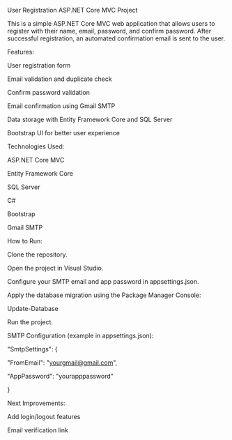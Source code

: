 User Registration ASP.NET Core MVC Project

This is a simple ASP.NET Core MVC web application that allows users to register with their name, email, password, and confirm password. 
After successful registration, an automated confirmation email is sent to the user.

Features:

User registration form

Email validation and duplicate check

Confirm password validation

Email confirmation using Gmail SMTP

Data storage with Entity Framework Core and SQL Server

Bootstrap UI for better user experience


Technologies Used:

ASP.NET Core MVC

Entity Framework Core

SQL Server

C#

Bootstrap

Gmail SMTP


How to Run:

Clone the repository.

Open the project in Visual Studio.

Configure your SMTP email and app password in appsettings.json.


Apply the database migration using the Package Manager Console:


Update-Database

Run the project.


SMTP Configuration (example in appsettings.json):


"SmtpSettings": {

"FromEmail": "yourgmail@gmail.com",

"AppPassword": "yourapppassword"

}


Next Improvements:


Add login/logout features

Email verification link

